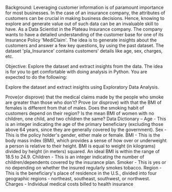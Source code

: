 Background:
Leveraging customer information is of paramount importance for most businesses. In the case of an insurance company, the attributes of customers can be crucial in making business decisions. Hence, knowing to explore and generate value out of such data can be an invaluable skill to have. As a Data Scientist in the Plateau Insurance company. The company wants to have a detailed understanding of the customer base for one of its Insurance Policy 'MediClaim'. The idea is to generate insights about the customers and answer a few key questions, by using the past dataset. The dataset 'pla_Insurance' contains customers' details like age, sex, charges, etc.

Objective:
Explore the dataset and extract insights from the data. The idea is for you to get comfortable with doing analysis in Python. You are expected to do the following:

Explore the dataset and extract insights using Exploratory Data Analysis.

Prove(or disprove) that the medical claims made by the people who smoke are greater than those who don't?
Prove (or disprove) with that the BMI of females is different from that of males.
Does the smoking habit of customers depend on their region?
Is the mean BMI of women with no children, one child, and two children the same?
Data Dictionary –
Age - This is an integer indicating the age of the primary beneficiary (excluding those above 64 years, since they are generally covered by the government).
Sex - This is the policy holder's gender, either male or female.
BMI - This is the body mass index (BMI), which provides a sense of how over or underweight a person is relative to their height. BMI is equal to weight (in kilograms) divided by height (in meters) squared. An ideal BMI is within the range of 18.5 to 24.9.
Children - This is an integer indicating the number of children/dependents covered by the insurance plan.
Smoker - This is yes or no depending on whether the insured regularly smokes tobacco.
Region - This is the beneficiary's place of residence in the U.S., divided into four geographic regions - northeast, southeast, southwest, or northwest.
Charges - Individual medical costs billed to health insurance
